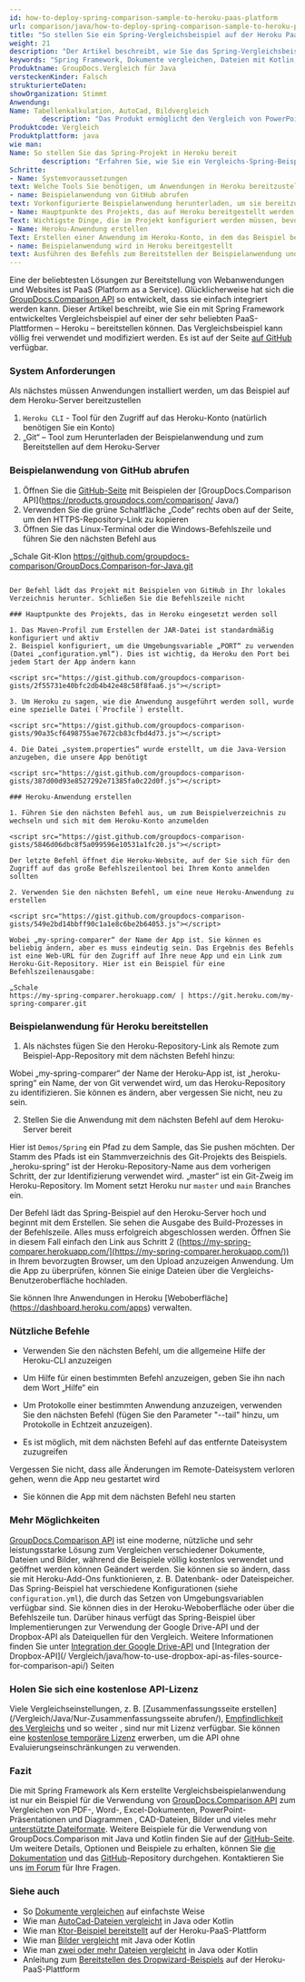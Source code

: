 ```yaml
---
id: how-to-deploy-spring-comparison-sample-to-heroku-paas-platform
url: comparison/java/how-to-deploy-spring-comparison-sample-to-heroku-paas-platform
title: "So stellen Sie ein Spring-Vergleichsbeispiel auf der Heroku PaaS-Plattform bereit"
weight: 21
description: "Der Artikel beschreibt, wie Sie das Spring-Vergleichsbeispiel auf der Heroku PaaS-Plattform bereitstellen"
keywords: "Spring Framework, Dokumente vergleichen, Dateien mit Kotlin, Paas, Heroku vergleichen"
Produktname: GroupDocs.Vergleich für Java
versteckenKinder: Falsch
strukturierteDaten:
showOrganization: Stimmt
Anwendung:
Name: Tabellenkalkulation, AutoCad, Bildvergleich
        description: "Das Produkt ermöglicht den Vergleich von PowerPoint-, Code-, Bild-, AutoCad-, Pdf-, Word-, Excel- und vielen weiteren Dokumenten"
Produktcode: Vergleich
Produktplattform: java
wie man:
Name: So stellen Sie das Spring-Projekt in Heroku bereit
        description: "Erfahren Sie, wie Sie ein Vergleichs-Spring-Beispielprojekt in Heroku bereitstellen"
Schritte:
- Name: Systemvoraussetzungen
text: Welche Tools Sie benötigen, um Anwendungen in Heroku bereitzustellen
- name: Beispielanwendung von GitHub abrufen
text: Vorkonfigurierte Beispielanwendung herunterladen, um sie bereitzustellen
- Name: Hauptpunkte des Projekts, das auf Heroku bereitgestellt werden soll
Text: Wichtigste Dinge, die im Projekt konfiguriert werden müssen, bevor mit der Bereitstellung begonnen wird
- Name: Heroku-Anwendung erstellen
Text: Erstellen einer Anwendung im Heroku-Konto, in dem das Beispiel bereitgestellt wird
- name: Beispielanwendung wird in Heroku bereitgestellt
text: Ausführen des Befehls zum Bereitstellen der Beispielanwendung und Überprüfen, ob alles funktioniert
---
```


Eine der beliebtesten Lösungen zur Bereitstellung von Webanwendungen und Websites ist PaaS (Platform as a Service). Glücklicherweise hat sich die [GroupDocs.Comparison API](https://products.groupdocs.com/comparison/java) so entwickelt, dass sie einfach integriert werden kann. Dieser Artikel beschreibt, wie Sie ein mit Spring Framework entwickeltes Vergleichsbeispiel auf einer der sehr beliebten PaaS-Plattformen – Heroku – bereitstellen können. Das Vergleichsbeispiel kann völlig frei verwendet und modifiziert werden. Es ist auf der Seite [auf GitHub](https://github.com/groupdocs-comparison/GroupDocs.Comparison-for-Java/tree/68c3f01/Demos/Spring) verfügbar.

### System Anforderungen

Als nächstes müssen Anwendungen installiert werden, um das Beispiel auf dem Heroku-Server bereitzustellen

1. `Heroku CLI` - Tool für den Zugriff auf das Heroku-Konto (natürlich benötigen Sie ein Konto)
2. „Git“ – Tool zum Herunterladen der Beispielanwendung und zum Bereitstellen auf dem Heroku-Server

### Beispielanwendung von GitHub abrufen

1. Öffnen Sie die [GitHub-Seite](https://github.com/groupdocs-comparison/GroupDocs.Comparison-for-Java) mit Beispielen der [GroupDocs.Comparison API](https://products.groupdocs.com/comparison/ Java/)
2. Verwenden Sie die grüne Schaltfläche „Code“ rechts oben auf der Seite, um den HTTPS-Repository-Link zu kopieren
3. Öffnen Sie das Linux-Terminal oder die Windows-Befehlszeile und führen Sie den nächsten Befehl aus

„Schale
Git-Klon https://github.com/groupdocs-comparison/GroupDocs.Comparison-for-Java.git
```

Der Befehl lädt das Projekt mit Beispielen von GitHub in Ihr lokales Verzeichnis herunter. Schließen Sie die Befehlszeile nicht

### Hauptpunkte des Projekts, das in Heroku eingesetzt werden soll

1. Das Maven-Profil zum Erstellen der JAR-Datei ist standardmäßig konfiguriert und aktiv
2. Beispiel konfiguriert, um die Umgebungsvariable „PORT“ zu verwenden (Datei „configuration.yml“). Dies ist wichtig, da Heroku den Port bei jedem Start der App ändern kann

<script src="https://gist.github.com/groupdocs-comparison-gists/2f55731e40bfc2db4b42e48c58f8faa6.js"></script>

3. Um Heroku zu sagen, wie die Anwendung ausgeführt werden soll, wurde eine spezielle Datei (`Procfile`) erstellt.

<script src="https://gist.github.com/groupdocs-comparison-gists/90a35cf6498755ae7672cb83cfbd4d73.js"></script>

4. Die Datei „system.properties“ wurde erstellt, um die Java-Version anzugeben, die unsere App benötigt

<script src="https://gist.github.com/groupdocs-comparison-gists/387d00d93e8527292e71385fa0c22d0f.js"></script>

### Heroku-Anwendung erstellen

1. Führen Sie den nächsten Befehl aus, um zum Beispielverzeichnis zu wechseln und sich mit dem Heroku-Konto anzumelden

<script src="https://gist.github.com/groupdocs-comparison-gists/5846d06dbc8f5a099596e10531a1fc20.js"></script>

Der letzte Befehl öffnet die Heroku-Website, auf der Sie sich für den Zugriff auf das große Befehlszeilentool bei Ihrem Konto anmelden sollten

2. Verwenden Sie den nächsten Befehl, um eine neue Heroku-Anwendung zu erstellen

<script src="https://gist.github.com/groupdocs-comparison-gists/549e2bd14bbff90c1a1e8c6be2b64053.js"></script>

Wobei „my-spring-comparer“ der Name der App ist. Sie können es beliebig ändern, aber es muss eindeutig sein. Das Ergebnis des Befehls ist eine Web-URL für den Zugriff auf Ihre neue App und ein Link zum Heroku-Git-Repository. Hier ist ein Beispiel für eine Befehlszeilenausgabe:

„Schale
https://my-spring-comparer.herokuapp.com/ | https://git.heroku.com/my-spring-comparer.git
```

### Beispielanwendung für Heroku bereitstellen

1. Als nächstes fügen Sie den Heroku-Repository-Link als Remote zum Beispiel-App-Repository mit dem nächsten Befehl hinzu:

<script src="https://gist.github.com/groupdocs-comparison-gists/9b23f36cc6434900449e4906bed6d7cc.js"></script>
    



Wobei „my-spring-comparer“ der Name der Heroku-App ist, ist „heroku-spring“ ein Name, der von Git verwendet wird, um das Heroku-Repository zu identifizieren. Sie können es ändern, aber vergessen Sie nicht, neu zu sein.

2. Stellen Sie die Anwendung mit dem nächsten Befehl auf dem Heroku-Server bereit

<script src="https://gist.github.com/groupdocs-comparison-gists/cd1fc18b42f1c00841be0371c538385a.js"></script>
    



Hier ist `Demos/Spring` ein Pfad zu dem Sample, das Sie pushen möchten. Der Stamm des Pfads ist ein Stammverzeichnis des Git-Projekts des Beispiels. „heroku-spring“ ist der Heroku-Repository-Name aus dem vorherigen Schritt, der zur Identifizierung verwendet wird. „master“ ist ein Git-Zweig im Heroku-Repository. Im Moment setzt Heroku nur `master` und `main` Branches ein.
    



Der Befehl lädt das Spring-Beispiel auf den Heroku-Server hoch und beginnt mit dem Erstellen. Sie sehen die Ausgabe des Build-Prozesses in der Befehlszeile. Alles muss erfolgreich abgeschlossen werden. Öffnen Sie in diesem Fall einfach den Link aus Schritt 2 ([https://my-spring-comparer.herokuapp.com/](https://my-spring-comparer.herokuapp.com/)) in Ihrem bevorzugten Browser, um den Upload anzuzeigen Anwendung. Um die App zu überprüfen, können Sie einige Dateien über die Vergleichs-Benutzeroberfläche hochladen.

Sie können Ihre Anwendungen in Heroku [Weboberfläche] (https://dashboard.heroku.com/apps) verwalten.

### Nützliche Befehle

* Verwenden Sie den nächsten Befehl, um die allgemeine Hilfe der Heroku-CLI anzuzeigen

<script src="https://gist.github.com/groupdocs-comparison-gists/2227f67f2799830aafa784cb787a9c3e.js"></script>

* Um Hilfe für einen bestimmten Befehl anzuzeigen, geben Sie ihn nach dem Wort „Hilfe“ ein

<script src="https://gist.github.com/groupdocs-comparison-gists/2feb7810177c6918d9651e2a898ce3a7.js"></script>

* Um Protokolle einer bestimmten Anwendung anzuzeigen, verwenden Sie den nächsten Befehl (fügen Sie den Parameter "--tail" hinzu, um Protokolle in Echtzeit anzuzeigen).

<script src="https://gist.github.com/groupdocs-comparison-gists/1fb868756cff79b05bbb951dd620f842.js"></script>

* Es ist möglich, mit dem nächsten Befehl auf das entfernte Dateisystem zuzugreifen

<script src="https://gist.github.com/groupdocs-comparison-gists/1b7968ffc4805be2774ef9c33de252a3.js"></script>

Vergessen Sie nicht, dass alle Änderungen im Remote-Dateisystem verloren gehen, wenn die App neu gestartet wird

* Sie können die App mit dem nächsten Befehl neu starten

<script src="https://gist.github.com/groupdocs-comparison-gists/be60e3092d9e2515423a621e01a1833a.js"></script>

### Mehr Möglichkeiten

[GroupDocs.Comparison API](https://products.groupdocs.com/comparison/java/) ist eine moderne, nützliche und sehr leistungsstarke Lösung zum Vergleichen verschiedener Dokumente, Dateien und Bilder, während die Beispiele völlig kostenlos verwendet und geöffnet werden können Geändert werden. Sie können sie so ändern, dass sie mit Heroku-Add-Ons funktionieren, z. B. Datenbank- oder Dateispeicher. Das Spring-Beispiel hat verschiedene Konfigurationen (siehe `configuration.yml`), die durch das Setzen von Umgebungsvariablen verfügbar sind. Sie können dies in der Heroku-Weboberfläche oder über die Befehlszeile tun. Darüber hinaus verfügt das Spring-Beispiel über Implementierungen zur Verwendung der Google Drive-API und der Dropbox-API als Dateiquellen für den Vergleich. Weitere Informationen finden Sie unter [Integration der Google Drive-API](/comparison/java/how-to-use-google-drive-api-as-files-source-for-comparison-api/) und [Integration der Dropbox-API](/ Vergleich/java/how-to-use-dropbox-api-as-files-source-for-comparison-api/) Seiten

### Holen Sie sich eine kostenlose API-Lizenz

Viele Vergleichseinstellungen, z. B. [Zusammenfassungsseite erstellen](/Vergleich/Java/Nur-Zusammenfassungsseite abrufen/), [Empfindlichkeit des Vergleichs](/Vergleich/Java/Einstellung-Vergleichsempfindlichkeit/) und so weiter , sind nur mit Lizenz verfügbar. Sie können eine [kostenlose temporäre Lizenz](https://purchase.groupdocs.com/temporary-license) erwerben, um die API ohne Evaluierungseinschränkungen zu verwenden.

### Fazit

Die mit Spring Framework als Kern erstellte Vergleichsbeispielanwendung ist nur ein Beispiel für die Verwendung von [GroupDocs.Comparison API](https://products.groupdocs.com/comparison/) zum Vergleichen von PDF-, Word-, Excel-Dokumenten, PowerPoint-Präsentationen und Diagrammen , CAD-Dateien, Bilder und vieles mehr [unterstützte Dateiformate](/comparison/java/supported-document-formats/). Weitere Beispiele für die Verwendung von GroupDocs.Comparison mit Java und Kotlin finden Sie auf der [GitHub-Seite](https://github.com/groupdocs-comparison/GroupDocs.Comparison-for-Java). Um weitere Details, Optionen und Beispiele zu erhalten, können Sie [die Dokumentation](/comparison/java/getting-started/) und das [GitHub](https://github.com/groupdocs-comparison)-Repository durchgehen. Kontaktieren Sie uns [im Forum](https://forum.groupdocs.com/) für Ihre Fragen.

### Siehe auch

* So [Dokumente vergleichen](/comparison/java/how-to-compare-documents-in-the-easiest-way) auf einfachste Weise
* Wie man [AutoCad-Dateien vergleicht](/comparison/java/how-to-compare-autocad-drawings) in Java oder Kotlin
* Wie man [Ktor-Beispiel bereitstellt](comparison/java/how-to-deploy-ktor-comparison-sample-to-heroku-paas-platform) auf der Heroku-PaaS-Plattform
* Wie man [Bilder vergleicht](/comparison/java/how-to-compare-images-using-java-or-kotlin) mit Java oder Kotlin
* Wie man [zwei oder mehr Dateien vergleicht](/comparison/java/how-to-compare-two-or-more-files-in-java-or-kotlin) in Java oder Kotlin
* Anleitung zum [Bereitstellen des Dropwizard-Beispiels](/comparison/java/how-to-deploy-dropwizard-comparison-sample-to-heroku-paas-platform) auf der Heroku-PaaS-Plattform

